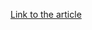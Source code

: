 [Link to the article](https://www.cisa.gov/news-events/alerts/2025/04/16/cisa-adds-one-known-exploited-vulnerability-catalog)
